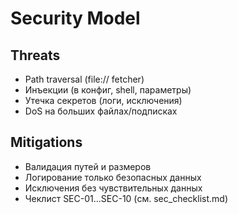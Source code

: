# Security Model

## Threats
- Path traversal (file:// fetcher)
- Инъекции (в конфиг, shell, параметры)
- Утечка секретов (логи, исключения)
- DoS на больших файлах/подписках

## Mitigations
- Валидация путей и размеров
- Логирование только безопасных данных
- Исключения без чувствительных данных
- Чеклист SEC-01...SEC-10 (см. sec_checklist.md) 